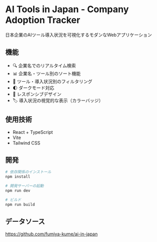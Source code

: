 # AI Tools in Japan - Company Adoption Tracker

日本企業のAIツール導入状況を可視化するモダンなWebアプリケーション

## 機能

- 🔍 企業名でのリアルタイム検索
- 📊 企業名・ツール別のソート機能  
- 🎯 ツール・導入状況別のフィルタリング
- 🌓 ダークモード対応
- 📱 レスポンシブデザイン
- 🏷️ 導入状況の視覚的な表示（カラーバッジ）

## 使用技術

- React + TypeScript
- Vite
- Tailwind CSS

## 開発

```bash
# 依存関係のインストール
npm install

# 開発サーバーの起動
npm run dev

# ビルド
npm run build
```

## データソース

https://github.com/fumiya-kume/ai-in-japan